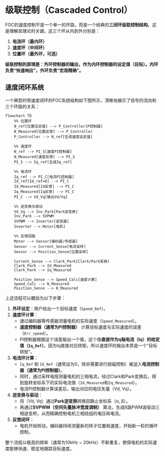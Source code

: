 # 级联控制（Cascaded Control）

FOC的速度控制不是一个单一的环路，而是一个经典的**三闭环级联控制结构**。这是理解其理论的关键。这三个环从内到外分别是：

1.  **电流环（最内环）**
2.  **速度环（中间环）**
3.  **位置环（最外环，可选）**

**级联控制的原理是：外环控制器的输出，作为内环控制器的设定值（目标）。内环负责“快速响应”，外环负责“宏观精确”。**



## 速度闭环系统

一个典型的带速度闭环的FOC系统结构如下图所示，清晰地展示了信号的流向和三个环路的关系：

```mermaid
flowchart TD
    %% 位置环
    θ_ref[位置设定值] --> P_Controller[P控制器]
    θ_Measured[位置反馈] --> P_Controller
    P_Controller --> N_ref[生成速度设定值]
    
    %% 速度环
    N_ref --> PI_S[速度PI控制器]
    N_Measured[速度反馈] --> PI_S
    PI_S --> Iq_ref[生成Iq_ref]
    
    %% 电流环
    Iq_ref --> PI_C[电流PI控制器]
    Id_ref[Id_ref=0] --> PI_C
    Id_Measured[Id反馈] --> PI_C
    Iq_Measured[Iq反馈] --> PI_C
    PI_C --> Vd_Vq[输出Vd/Vq]
    
    %% 逆变换与驱动
    Vd_Vq --> Inv_Park[Park逆变换]
    Inv_Park --> SVPWM
    SVPWM --> Inverter[逆变器]
    Inverter --> Motor[电机]
    
    %% 反馈回路
    Motor --> Sensor[编码器/传感器]
    Sensor --> Current_Sense[电流采样]
    Sensor --> Position_Sense[位置采样]
    
    Current_Sense --> Clark_Park[Clark/Park变换]
    Clark_Park --> Id_Measured
    Clark_Park --> Iq_Measured
    
    Position_Sense --> Speed_Calc[速度计算]
    Speed_Calc --> N_Measured
    Position_Sense --> θ_Measured
```

上述流程可以概括为以下步骤：

1.  **外环设定**：用户给出一个目标速度（`Speed_Ref`）。
2.  **速度环计算**：
    *   通过编码器等传感器测量电机的实际速度（`Speed_Measured`）。
    *   **速度控制器（通常为PI控制器）** 计算目标速度与实际速度的误差（`Err_speed`）。
    *   PI控制器根据这个误差输出一个值，这个值**直接作为q轴电流（Iq）的给定值（`Iq_Ref`）**。因为Iq直接对应转矩，所以速度环的输出本质是一个“目标转矩”。
3.  **电流环计算**：
    *   `Iq_Ref` 和 `Id_Ref`（通常设为0，除非需要进行弱磁控制）被送入**电流控制器（通常为PI控制器）**。
    *   同时，通过采样电阻测量电机的三相电流，经过Clark和Park变换后，得到旋转坐标系下的实际电流值（`Id_Measured`和`Iq_Measured`）。
    *   电流PI控制器计算误差后，输出对应的电压矢量（Vd, Vq）。
4.  **逆变换与驱动**：
    *   将（Vd, Vq）通过**Park逆变换**转换回静止坐标系（α, β）。
    *   再通过**SVPWM（空间矢量脉冲宽度调制）** 算法，生成6路PWM波驱动三相逆变桥，从而精确控制电机三相绕组的电压和电流。
5.  **反馈闭环**：
    *   电机开始转动，编码器持续测量新的转子位置和速度，开始新一轮的循环控制。

整个流程以极高的频率（通常为10kHz ~ 20kHz）不断重复，使得电机的实际速度能够快速、稳定地跟踪目标速度。

